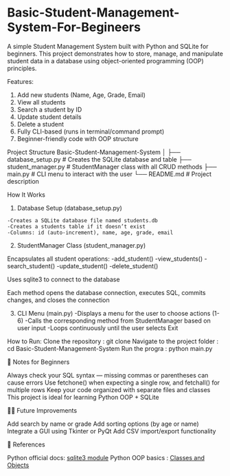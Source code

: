 # Basic-Student-Management-System-For-Begineers
A simple Student Management System built with Python and SQLite for beginners.
This project demonstrates how to store, manage, and manipulate student data in a database using object-oriented programming (OOP) principles.

Features:
  1. Add new students (Name, Age, Grade, Email)
  2. View all students
  3. Search a student by ID
  4. Update student details
  5. Delete a student
  6. Fully CLI-based (runs in terminal/command prompt)
  7. Beginner-friendly code with OOP structure

Project Structure
  Basic-Student-Management-System
  │
  ├── database_setup.py      # Creates the SQLite database and table
  ├── student_manager.py     # StudentManager class with all CRUD methods
  ├── main.py                # CLI menu to interact with the user
  └── README.md              # Project description

How It Works
  1. Database Setup (database_setup.py)
     
    -Creates a SQLite database file named students.db
    -Creates a students table if it doesn’t exist
    -Columns: id (auto-increment), name, age, grade, email
  
  2. StudentManager Class (student_manager.py)
  
  Encapsulates all student operations:
   -add_student()
   -view_students()
   -search_student()
   -update_student()
   -delete_student()
  
  Uses sqlite3 to connect to the database
  
  Each method opens the database connection, executes SQL, commits changes, and closes the connection
  
  3. CLI Menu (main.py)
   -Displays a menu for the user to choose actions (1-6)
   -Calls the corresponding method from StudentManager based on user input
   -Loops continuously until the user selects Exit


How to Run:
  Clone the repository            : git clone <your-repo-url>
  Navigate to the project folder  : cd Basic-Student-Management-System
  Run the progra                  : python main.py


📝 Notes for Beginners

  Always check your SQL syntax — missing commas or parentheses can cause errors
  Use fetchone() when expecting a single row, and fetchall() for multiple rows
  Keep your code organized with separate files and classes
  This project is ideal for learning Python OOP + SQLite

👨‍💻 Future Improvements

  Add search by name or grade
  Add sorting options (by age or name)
  Integrate a GUI using Tkinter or PyQt
  Add CSV import/export functionality

🔗 References

Python official docs: [sqlite3 module](https://docs.python.org/3/library/sqlite3.html)
Python OOP basics   : [Classes and Objects](https://docs.python.org/3/tutorial/classes.html)
